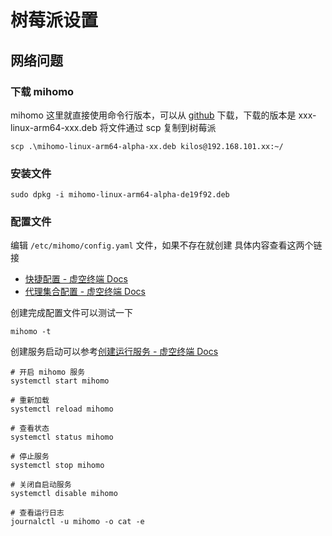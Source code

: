 # 树莓派设置

## 网络问题

### 下载 mihomo

mihomo 这里就直接使用命令行版本，可以从 [github](https://github.com/MetaCubeX/mihomo/releases) 下载，下载的版本是 xxx-linux-arm64-xxx.deb
将文件通过 scp 复制到树莓派

```shell
scp .\mihomo-linux-arm64-alpha-xx.deb kilos@192.168.101.xx:~/
```

### 安装文件

```shell
sudo dpkg -i mihomo-linux-arm64-alpha-de19f92.deb
```

### 配置文件

编辑 `/etc/mihomo/config.yaml` 文件，如果不存在就创建
具体内容查看这两个链接

- [快捷配置 - 虚空终端 Docs](https://wiki.metacubex.one/example/conf/)
- [代理集合配置 - 虚空终端 Docs](https://wiki.metacubex.one/config/proxy-providers/)

创建完成配置文件可以测试一下

```shell
mihomo -t
```

创建服务启动可以参考[创建运行服务 - 虚空终端 Docs](https://wiki.metacubex.one/startup/service/)

```shell
# 开启 mihomo 服务
systemctl start mihomo

# 重新加载
systemctl reload mihomo

# 查看状态
systemctl status mihomo

# 停止服务
systemctl stop mihomo

# 关闭自启动服务
systemctl disable mihomo

# 查看运行日志
journalctl -u mihomo -o cat -e
```
